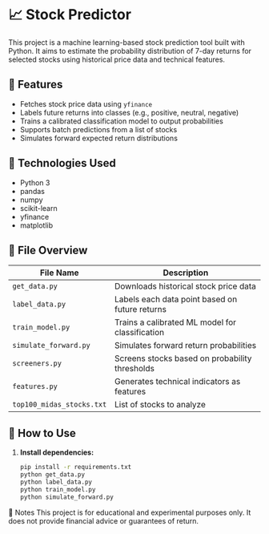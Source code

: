 # 📈 Stock Predictor

This project is a machine learning-based stock prediction tool built with Python. It aims to estimate the probability distribution of 7-day returns for selected stocks using historical price data and technical features.

## 🚀 Features

- Fetches stock price data using `yfinance`
- Labels future returns into classes (e.g., positive, neutral, negative)
- Trains a calibrated classification model to output probabilities
- Supports batch predictions from a list of stocks
- Simulates forward expected return distributions

## 🧠 Technologies Used

- Python 3
- pandas
- numpy
- scikit-learn
- yfinance
- matplotlib

## 📁 File Overview

| File Name              | Description |
|------------------------|-------------|
| `get_data.py`          | Downloads historical stock price data |
| `label_data.py`        | Labels each data point based on future returns |
| `train_model.py`       | Trains a calibrated ML model for classification |
| `simulate_forward.py`  | Simulates forward return probabilities |
| `screeners.py`         | Screens stocks based on probability thresholds |
| `features.py`          | Generates technical indicators as features |
| `top100_midas_stocks.txt` | List of stocks to analyze |

## 🧪 How to Use

1. **Install dependencies:**
   ```bash
   pip install -r requirements.txt
   python get_data.py
   python label_data.py
   python train_model.py
   python simulate_forward.py

📌 Notes
This project is for educational and experimental purposes only. It does not provide financial advice or guarantees of return.
